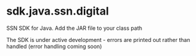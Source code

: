 # sdk.java.ssn.digital

SSN SDK for Java. Add the JAR file to your class path

The SDK is under active development - errors are printed out rather than handled (error handling coming soon)